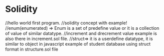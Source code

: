 # Solidity
//hello world first program.
//solidity concept with example!
//enum(enumerated) => Enum is a set of predefine value or it is a collection of value of similar datatype.
//increment and drecrement value example is also there in increment.sol file.
//struct=> it is a userdefine datatype, it is similar to object in javascript example of student database using struct format in structure.sol file


